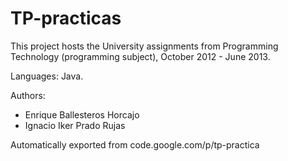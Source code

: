 # TP-practicas

This project hosts the University assignments from Programming Technology (programming subject), October 2012 - June 2013.

Languages: Java.

Authors:
  - Enrique Ballesteros Horcajo
  - Ignacio Iker Prado Rujas

Automatically exported from code.google.com/p/tp-practica
